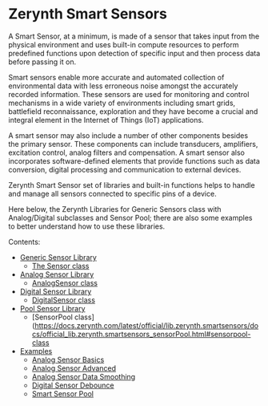 # Zerynth Smart Sensors

A Smart Sensor, at a minimum, is made of a sensor that takes input from the physical environment and uses built-in compute resources to perform predefined functions upon detection of specific input and then process data before passing it on.

Smart sensors enable more accurate and automated collection of environmental data with less erroneous noise amongst the accurately recorded information. These sensors are used for monitoring and control mechanisms in a wide variety of environments including smart grids, battlefield reconnaissance, exploration and they have become a crucial and integral element in the Internet of Things (IoT) applications.

A smart sensor may also include a number of other components besides the primary sensor. These components can include transducers, amplifiers, excitation control, analog filters and compensation. A smart sensor also incorporates software-defined elements that provide functions such as data conversion, digital processing and communication to external devices.

Zerynth Smart Sensor set of libraries and built-in functions helps to handle and manage all sensors connected to specific pins of a device.

Here below, the Zerynth Libraries for Generic Sensors class with Analog/Digital subclasses and Sensor Pool; there are also some examples to better understand how to use these libraries.

Contents:


* [Generic Sensor Library](https://docs.zerynth.com/latest/official/lib.zerynth.smartsensors/docs/official_lib.zerynth.smartsensors_sensors.html)
    * [The Sensor class](https://docs.zerynth.com/latest/official/lib.zerynth.smartsensors/docs/official_lib.zerynth.smartsensors_sensors.html#the-sensor-class)
* [Analog Sensor Library](https://docs.zerynth.com/latest/official/lib.zerynth.smartsensors/docs/official_lib.zerynth.smartsensors_analogSensors.html)
    * [AnalogSensor class](https://docs.zerynth.com/latest/official/lib.zerynth.smartsensors/docs/official_lib.zerynth.smartsensors_analogSensors.html#analogsensor-class)
* [Digital Sensor Library](https://docs.zerynth.com/latest/official/lib.zerynth.smartsensors/docs/official_lib.zerynth.smartsensors_digitalSensors.html)
    * [DigitalSensor class](https://docs.zerynth.com/latest/official/lib.zerynth.smartsensors/docs/official_lib.zerynth.smartsensors_digitalSensors.html#digitalsensor-class)
* [Pool Sensor Library](https://docs.zerynth.com/latest/official/lib.zerynth.smartsensors/docs/official_lib.zerynth.smartsensors_sensorPool.html)
    * [SensorPool class](https://docs.zerynth.com/latest/official/lib.zerynth.smartsensors/docs/official_lib.zerynth.smartsensors_sensorPool.html#sensorpool-class
* [Examples](https://docs.zerynth.com/latest/official/lib.zerynth.smartsensors/examples/examples.html)
    * [Analog Sensor Basics](https://docs.zerynth.com/latest/official/lib.zerynth.smartsensors/examples/examples.html#analog-sensor-basics)
    * [Analog Sensor Advanced](https://docs.zerynth.com/latest/official/lib.zerynth.smartsensors/examples/examples.html#analog-sensor-advanced)
    * [Analog Sensor Data Smoothing](https://docs.zerynth.com/latest/official/lib.zerynth.smartsensors/examples/examples.html#analog-sensor-data-smoothing)
    * [Digital Sensor Debounce](https://docs.zerynth.com/latest/official/lib.zerynth.smartsensors/examples/examples.html#digital-sensor-debounce)
    * [Smart Sensor Pool](https://docs.zerynth.com/latest/official/lib.zerynth.smartsensors/examples/examples.html#smart-sensor-pool)   
